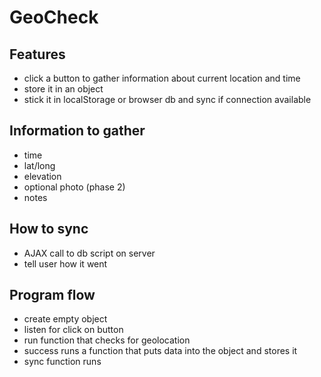 # GeoCheck

## Features

- click a button to gather information about current location and time
- store it in an object
- stick it in localStorage or browser db and sync if connection available

## Information to gather

- time
- lat/long
- elevation
- optional photo (phase 2)
- notes

## How to sync

- AJAX call to db script on server
- tell user how it went

## Program flow

- create empty object
- listen for click on button
- run function that checks for geolocation
- success runs a function that puts data into the object and stores it
- sync function runs
